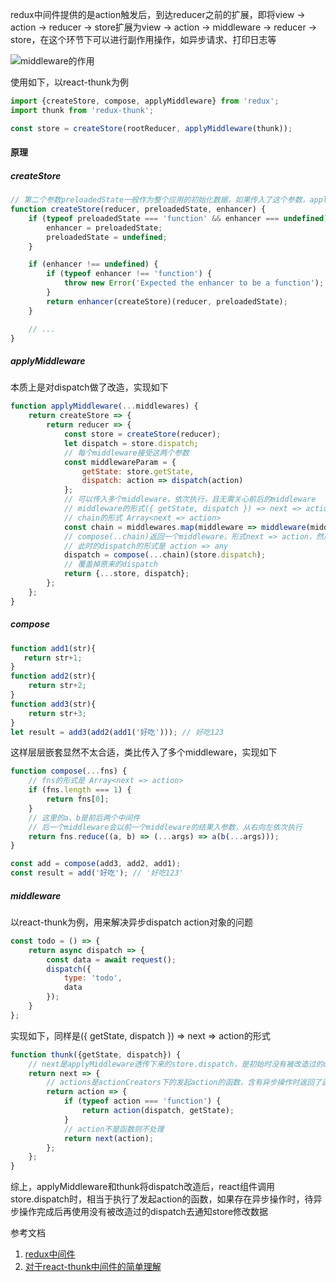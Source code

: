 redux中间件提供的是action触发后，到达reducer之前的扩展，即将view -> action -> reducer -> store扩展为view -> action -> middleware -> reducer -> store，在这个环节下可以进行副作用操作，如异步请求、打印日志等

![middleware的作用](https://user-gold-cdn.xitu.io/2018/4/19/162dcb142c194bfb?imageView2/0/w/1280/h/960/format/webp/ignore-error/1)

使用如下，以react-thunk为例

```js
import {createStore, compose, applyMiddleware} from 'redux';
import thunk from 'redux-thunk';

const store = createStore(rootReducer, applyMiddleware(thunk));
```

#### 原理

##### createStore

```js
// 第二个参数preloadedState一般作为整个应用的初始化数据，如果传入了这个参数，applyMiddleware就会被当做第三个参数处理
function createStore(reducer, preloadedState, enhancer) {
    if (typeof preloadedState === 'function' && enhancer === undefined) {
        enhancer = preloadedState;
        preloadedState = undefined;
    }

    if (enhancer !== undefined) {
        if (typeof enhancer !== 'function') {
            throw new Error('Expected the enhancer to be a function');
        }
        return enhancer(createStore)(reducer, preloadedState);
    }

    // ...
}
```

##### applyMiddleware

本质上是对dispatch做了改造，实现如下

```js
function applyMiddleware(...middlewares) {
    return createStore => {
        return reducer => {
            const store = createStore(reducer);
            let dispatch = store.dispatch;
            // 每个middleware接受这两个参数
            const middlewareParam = {
                getState: store.getState,
                dispatch: action => dispatch(action)
            };
            // 可以传入多个middleware，依次执行，且无需关心前后的middleware
            // middleware的形式({ getState, dispatch }) => next => action
            // chain的形式 Array<next => action>
            const chain = middlewares.map(middleware => middleware(middlewareParam));
            // compose(..chain)返回一个middleware，形式next => action，然后执行，这里的next相当于store.dispatch
            // 此时的dispatch的形式是 action => any
            dispatch = compose(...chain)(store.dispatch);
            // 覆盖掉原来的dispatch
            return {...store, dispatch};
        };
    };
}
```

##### compose

```js
function add1(str){
   return str+1;
}
function add2(str){
    return str+2;
}
function add3(str){
    return str+3;
}
let result = add3(add2(add1('好吃'))); // 好吃123
```

这样层层嵌套显然不太合适，类比传入了多个middleware，实现如下

```js
function compose(...fns) {
    // fns的形式是 Array<next => action>
    if (fns.length === 1) {
        return fns[0];
    }
    // 这里的a、b是前后两个中间件
    // 后一个middleware会以前一个middleware的结果入参数，从右向左依次执行
    return fns.reduce((a, b) => (...args) => a(b(...args)));
}

const add = compose(add3, add2, add1);
const result = add('好吃'); // '好吃123'
```

##### middleware

以react-thunk为例，用来解决异步dispatch action对象的问题

```js
const todo = () => {
    return async dispatch => {
        const data = await request();
        dispatch({
            type: 'todo',
            data
        });
    }
};
```

实现如下，同样是({ getState, dispatch }) => next => action的形式

```js
function thunk({getState, dispatch}) {
    // next是applyMiddleware透传下来的store.dispatch，是初始时没有被改造过的dispatch
    return next => {
        // actions是actionCreators下的发起action的函数，含有异步操作时返回了函数
        return action => {
            if (typeof action === 'function') {
                return action(dispatch, getState);
            }
            // action不是函数则不处理
            return next(action);
        };
    };
}
```

综上，applyMiddleware和thunk将dispatch改造后，react组件调用store.dispatch时，相当于执行了发起action的函数，如果存在异步操作时，待异步操作完成后再使用没有被改造过的dispatch去通知store修改数据

参考文档
1. [redux中间件](https://juejin.cn/post/6844903593749774344#heading-4)
2. [对于react-thunk中间件的简单理解](https://blog.csdn.net/weixin_38642331/article/details/81748312)